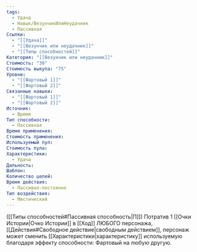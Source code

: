 ```yaml
---
tags:
  - Удача
  - Навык/ВезунчикИлиНеудачник
  - Пассивная
Ссылки:
  - "[[Удача]]"
  - "[[Везунчик или неудачник]]"
  - "[[Типы способностей]]"
Категория: "[[Везунчик или неудачник]]"
Стоимость: "30"
Стоимость выкупа: "75"
Уровни:
  - "[[Фартовый 1]]"
  - "[[Фартовый 2]]"
Связанные навыки:
  - "[[Фартовый 1]]"
  - "[[Фартовый 2]]"
Источник:
  - Время
Тип способности:
  - Пассивная
Время применения: 
Стоимость применения: 
Используемый пул: 
Стоимость пула: 
Характеристики:
  - Удача
Дальность: 
Шаблон: 
Количество целей: 
Время действия:
  - Пассивно-постоянно
Тип воздействия:
  - Мистический
---
```


([[Типы способностей#Пассивная способность|П]]) Потратив 1 [[Очки Истории|Очко Истории]] в [[Ход]] ЛЮБОГО персонажа, [[Действия#Свободное действие|свободным действием]], персонаж может сменить [[Характеристики|характеристику]] используемую благодаря эффекту способности: Фартовый на любую другую. 